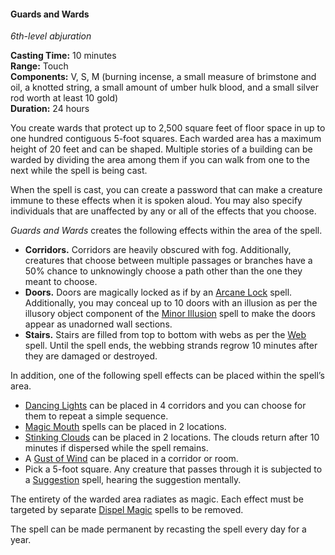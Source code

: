 #### Guards and Wards
<!-- markdownlint-disable link-image-reference-definitions -->
[_metadata_:spell_name]:- "Guards and Wards"
[_metadata_:spell_level]:- "6"
[_metadata_:spell_school]:- "abjuration"
[_metadata_:ritual]:- "false"
[_metadata_:casting_time_amount]:- "10"
[_metadata_:casting_time_unit]:- "minutes"
[_metadata_:range]:- "Touch"
[_metadata_:target]:- "Up to 2,500 square feet of floor space in up to one hundred contiguous 5-foot squares"
[_metadata_:components_verbal]:- "true"
[_metadata_:components_somatic]:- "true"
[_metadata_:components_material]:- "true"
[_metadata_:components_material_description]:- "burning incense, a small measure of brimstone and oil, a knotted string, a small amount of umber hulk blood, and a small silver rod worth at least 10 gold"
[_metadata_:components_material_cost]:- "10 gp"
[_metadata_:duration]:- "24 hours"
[_metadata_:concentration]:- "false"
[_metadata_:saving_throw]:- "Special"
[_metadata_:saving_throw_success]:- "special"
[_metadata_:compared_to_wotc_srd_5.1]:- "mechanics_same_wording_different"
[_metadata_:compared_to_a5e_srd]:- "mechanics_same_wording_different"
<!-- markdownlint-disable-next-line no-emphasis-as-heading -->
_6th-level abjuration_

**Casting Time:** 10 minutes \
**Range:** Touch \
**Components:** V, S, M (burning incense, a small measure of brimstone and oil, a knotted string, a small amount of umber hulk blood, and a small silver rod worth at least 10 gold) \
**Duration:** 24 hours

You create wards that protect up to 2,500 square feet of floor space in up to one hundred contiguous 5-foot squares.
Each warded area has a maximum height of 20 feet and can be shaped.
Multiple stories of a building can be warded by dividing the area among them if you can walk from one to the next while the spell is being cast.

When the spell is cast, you can create a password that can make a creature immune to these effects when it is spoken aloud.
You may also specify individuals that are unaffected by any or all of the effects that you choose.

_Guards and Wards_ creates the following effects within the area of the spell.

- **Corridors.**
  Corridors are heavily obscured with fog.
  Additionally, creatures that choose between multiple passages or branches have a 50% chance to unknowingly choose a path other than the one they meant to choose.
- **Doors.**
  Doors are magically locked as if by an [Arcane Lock](#Arcane_Lock_arcane_lock) spell.
  Additionally, you may conceal up to 10 doors with an illusion as per the illusory object component of the [Minor Illusion](#Minor_Illusion_minor_illusion) spell to make the doors appear as unadorned wall sections.
- **Stairs.**
  Stairs are filled from top to bottom with webs as per the [Web](#Web_web) spell.
  Until the spell ends, the webbing strands regrow 10 minutes after they are damaged or destroyed.

In addition, one of the following spell effects can be placed within the spell’s area.

- [Dancing Lights](#Dancing_Lights_dancing_lights) can be placed in 4 corridors and you can choose for them to repeat a simple sequence.
- [Magic Mouth](#Magic_Mouth_magic_mouth) spells can be placed in 2 locations.
- [Stinking Clouds](#Stinking_Cloud_stinking_cloud) can be placed in 2 locations.
  The clouds return after 10 minutes if dispersed while the spell remains.
- A [Gust of Wind](#Gust_of_Wind_gust_of_wind) can be placed in a corridor or room.
- Pick a 5-foot square.
  Any creature that passes through it is subjected to a [Suggestion](#Suggestion_suggestion) spell, hearing the suggestion mentally.

The entirety of the warded area radiates as magic.
Each effect must be targeted by separate [Dispel Magic](#Dispel_Magic_dispel_magic) spells to be removed.

The spell can be made permanent by recasting the spell every day for a year.

